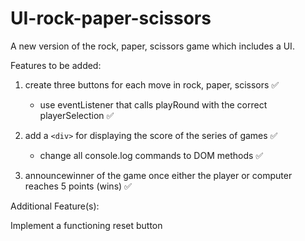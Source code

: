 # UI-rock-paper-scissors
A new version of the rock, paper, scissors game which includes a UI.

Features to be added:

1. create three buttons for each move in rock, paper, scissors :white_check_mark:
    * use eventListener that calls playRound with the correct playerSelection :white_check_mark:

2. add a `<div>` for displaying the score of the series of games :white_check_mark:
    
    * change all console.log commands to DOM methods :white_check_mark:

3. announcewinner of the game once either the player or computer reaches 5 points (wins) :white_check_mark:

Additional Feature(s):

Implement a functioning reset button
